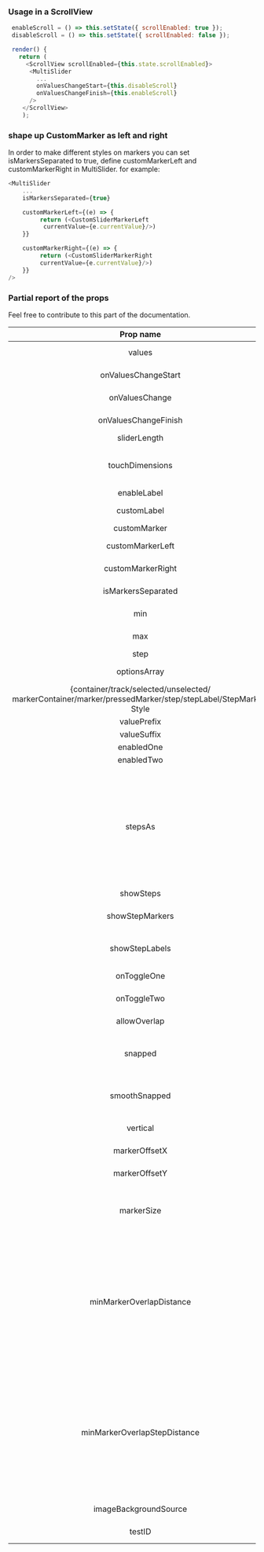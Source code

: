 ### Usage in a ScrollView

```js
 enableScroll = () => this.setState({ scrollEnabled: true });
 disableScroll = () => this.setState({ scrollEnabled: false });

 render() {
   return (
     <ScrollView scrollEnabled={this.state.scrollEnabled}>
      <MultiSlider
        ...
        onValuesChangeStart={this.disableScroll}
        onValuesChangeFinish={this.enableScroll}
      />
    </ScrollView>
    );
```

### shape up CustomMarker as left and right

In order to make different styles on markers you can set isMarkersSeparated to true, define customMarkerLeft and customMarkerRight in MultiSlider. for example:

```js
<MultiSlider
    ...
    isMarkersSeparated={true}

    customMarkerLeft={(e) => {
         return (<CustomSliderMarkerLeft
          currentValue={e.currentValue}/>)
    }}

    customMarkerRight={(e) => {
         return (<CustomSliderMarkerRight
         currentValue={e.currentValue}/>)
    }}
/>
```

### Partial report of the props

Feel free to contribute to this part of the documentation.

|                                                  Prop name                                                  |                         Default value                         |       Type        |                                                                                                                                                                                          Purpouse                                                                                                                                                                                          |
| :---------------------------------------------------------------------------------------------------------: | :-----------------------------------------------------------: | :---------------: | :----------------------------------------------------------------------------------------------------------------------------------------------------------------------------------------------------------------------------------------------------------------------------------------------------------------------------------------------------------------------------------------: |
|                                                   values                                                    |                              [0]                              | array of numbers  |                                                                                                                                                                               Prefixed values of the slider.                                                                                                                                                                               |
|                                             onValuesChangeStart                                             |                           () => {}                            |     function      |                                                                                                                                                                          Callback when the value starts changing                                                                                                                                                                           |
|                                               onValuesChange                                                |                           () => {}                            |     function      |                                                                                                                                                                              Callback when the value changes                                                                                                                                                                               |
|                                            onValuesChangeFinish                                             |                        (values) => {}                         |     function      |                                                                                                                                                                           Callback when the value stops changing                                                                                                                                                                           |
|                                                sliderLength                                                 |                              280                              |      number       |                                                                                                                                                                                  Length of the slider (?)                                                                                                                                                                                  |
|                                               touchDimensions                                               | {height: 50,width: 50,borderRadius: 15,slipDisplacement: 200} |      object       |                                                                                                                                                                                            (?)                                                                                                                                                                                             |
|                                                 enableLabel                                                 |                                                               |     function      |                                                                                                                                                                                 Enable the label rendering                                                                                                                                                                                 |
|                                                 customLabel                                                 |                                                               |     function      |                                                                                                                                                                  Component used for rendering a label above the cursors.                                                                                                                                                                   |
|                                                customMarker                                                 |                                                               |     function      |                                                                                                                                                                               Component used for the cursor.                                                                                                                                                                               |
|                                              customMarkerLeft                                               |                                                               |     function      |                                                                                                                                                                            Component used for the left cursor.                                                                                                                                                                             |
|                                              customMarkerRight                                              |                                                               |     function      |                                                                                                                                                                            Component used for the right cursor.                                                                                                                                                                            |
|                                             isMarkersSeparated                                              |                                                               |      boolean      |                                                                                                                                                                          See explaination above in the README.md                                                                                                                                                                           |
|                                                     min                                                     |                               0                               |      number       |                                                                                                                                                                           Minimum value available in the slider.                                                                                                                                                                           |
|                                                     max                                                     |                              10                               |      number       |                                                                                                                                                                           Maximum value available in the slider.                                                                                                                                                                           |
|                                                    step                                                     |                               1                               |      number       |                                                                                                                                                                                 Step value of the slider.                                                                                                                                                                                  |
|                                                optionsArray                                                 |                                                               | array of numbers  |                                                                                                                                                                    Possible values of the slider. Ignores min and max.                                                                                                                                                                     |
| {container/track/selected/unselected/ markerContainer/marker/pressedMarker/step/stepLabel/StepMarker} Style |                                                               |   style object    |                                                                                                                                                                                   Styles for the slider                                                                                                                                                                                    |
|                                                 valuePrefix                                                 |                                                               |      string       |                                                                                                                                                                                 Prefix added to the value.                                                                                                                                                                                 |
|                                                 valueSuffix                                                 |                                                               |      string       |                                                                                                                                                                                 Suffix added to the value.                                                                                                                                                                                 |
|                                                 enabledOne                                                  |                             true                              |      boolean      |                                                                                                                                                                                  Enables the first cursor                                                                                                                                                                                  |
|                                                 enabledTwo                                                  |                             true                              |      boolean      |                                                                                                                                                                                 Enables the second cursor                                                                                                                                                                                  |
|                                                   stepsAs                                                   |                              []                               | array of objects  |             Use stepsAs when you want to customize the steps-labels. stepsAs expects an array of objects [{index: number, stepLabel: string, prefix: string, suffix: string}]. Where index is for which step you want to customize, and all the other steps will show its index as its stepLabel. Both showSteps and showStepsLabels has to be enabled for stepsAs to be used.             |
|                                                  showSteps                                                  |                             false                             |      boolean      |                                                                                                                                                                                         Show steps                                                                                                                                                                                         |
|                                               showStepMarkers                                               |                             true                              |      boolean      |                                                                                                                                                            Show steps-markers on the track, showSteps has to be enabled as well                                                                                                                                                            |
|                                               showStepLabels                                                |                             true                              |      boolean      |                                                                                                                                                        Show steps-labels underneath the track, showSteps has to be enabled as well                                                                                                                                                         |
|                                                 onToggleOne                                                 |                           undefined                           | function callback |                                                                                                                                                                            Listener when first cursor toggles.                                                                                                                                                                             |
|                                                 onToggleTwo                                                 |                           undefined                           | function callback |                                                                                                                                                                            Listener when second cursor toggles.                                                                                                                                                                            |
|                                                allowOverlap                                                 |                             false                             |      boolean      |                                                                                                                                                                           Allow the overlap within the cursors.                                                                                                                                                                            |
|                                                   snapped                                                   |                             false                             |      boolean      |                                                                                                                                        Use this when you want a fixed position for your markers, this will split the slider in N specific positions                                                                                                                                        |
|                                                smoothSnapped                                                |                             false                             |      boolean      |                                                                                                                                            Same as snapped but you can move the slider as usual. When released it will go to the nearest marker                                                                                                                                            |
|                                                  vertical                                                   |                             false                             |      boolean      |                                                                                                                                                                      Use vertical orientation instead of horizontal.                                                                                                                                                                       |
|                                                markerOffsetX                                                |                               0                               |      number       |                                                                                                                                                                             Offset the cursor(s) on the X axis                                                                                                                                                                             |
|                                                markerOffsetY                                                |                               0                               |      number       |                                                                                                                                                                             Offset the cursor(s) on the Y axis                                                                                                                                                                             |
|                                                 markerSize                                                  |                               0                               |      number       |                                                                                                                                   It determines the marker margin from the edges of the track, useful to avoid the markers to overflow out of the track.                                                                                                                                   |
|                                          minMarkerOverlapDistance                                           |                               0                               |      number       |   if this is > 0 and allowOverlap is false, this value will determine the closest two markers can come to each other (in pixels, not steps). This can be used for cases where you have two markers large cursors and you don't want them to overlap. Note that markers will still overlap at the start if starting values are too near. CANNOT be combined with minMarkerOverlapDistance   |
|                                        minMarkerOverlapStepDistance                                         |                               0                               |      number       | if this is > 0 and allowOverlap is false, this value will determine the closest two markers can come to each other (in steps, not pixels). This can be used for cases where you have two markers large cursors and you don't want them to overlap. Note that markers will still overlap at the start if starting values are too near. CANNOT be combined with minMarkerOverlapStepDistance |
|                                            imageBackgroundSource                                            |                           undefined                           |      string       |                                                                                                                                    Specifies the source as required by [ImageBackground](https://facebook.github.io/react-native/docs/imagebackground)                                                                                                                                     |
|                                                   testID                                                    |                                                               |      string       |                                                                                                                                                                       Used to locate this view in end-to-end tests.                                                                                                                                                                        |
